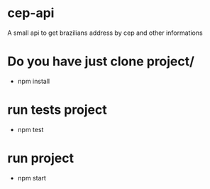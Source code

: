 # cep-api
A small api to get brazilians address by cep and other informations

# Do you have just clone project/
  - npm install
# run tests project
  - npm test
# run project
  - npm start
